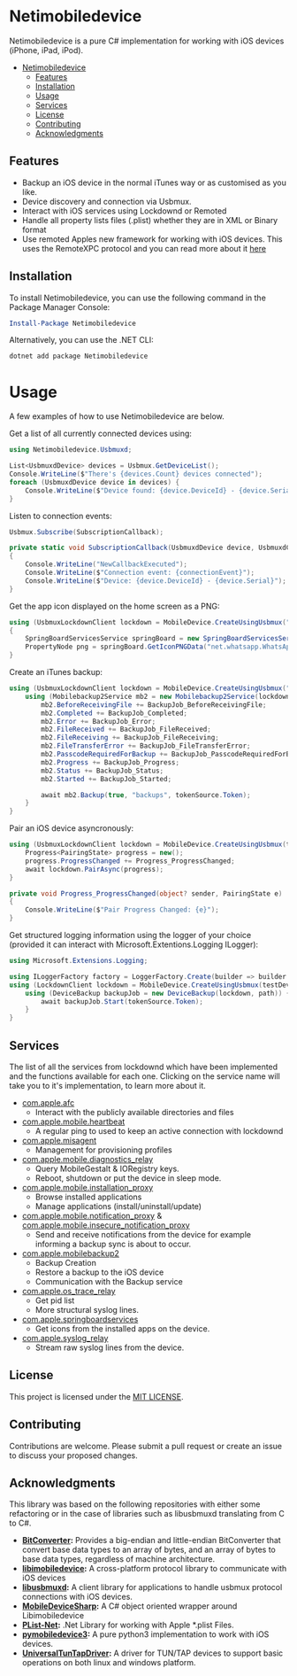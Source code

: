 # Netimobiledevice

Netimobiledevice is a pure C# implementation for working with iOS devices (iPhone, iPad, iPod).

- [Netimobiledevice](#Netimobiledevice)
    * [Features](#Features)
    * [Installation](#Installation)
    * [Usage](#Usage)
    * [Services](#Services)
    * [License](#License)
    * [Contributing](#Contributing)
    * [Acknowledgments](#Acknowledgments)

## Features

 - Backup an iOS device in the normal iTunes way or as customised as you like. 
 - Device discovery and connection via Usbmux.
 - Interact with iOS services using Lockdownd or Remoted
 - Handle all property lists files (.plist) whether they are in XML or Binary format
 - Use remoted Apples new framework for working with iOS devices. This uses the RemoteXPC protocol and you can read more about it [here](https://github.com/doronz88/pymobiledevice3/blob/master/misc/RemoteXPC.md)

## Installation

To install Netimobiledevice, you can use the following command in the Package Manager Console:

```powershell
Install-Package Netimobiledevice
```

Alternatively, you can use the .NET CLI:

```csharp
dotnet add package Netimobiledevice
```

# Usage

A few examples of how to use Netimobiledevice are below.

Get a list of all currently connected devices using:

```csharp
using Netimobiledevice.Usbmuxd;

List<UsbmuxdDevice> devices = Usbmux.GetDeviceList();
Console.WriteLine($"There's {devices.Count} devices connected");
foreach (UsbmuxdDevice device in devices) {
    Console.WriteLine($"Device found: {device.DeviceId} - {device.Serial}");
}
```

Listen to connection events:

```csharp
Usbmux.Subscribe(SubscriptionCallback);

private static void SubscriptionCallback(UsbmuxdDevice device, UsbmuxdConnectionEventType connectionEvent)
{
    Console.WriteLine("NewCallbackExecuted");
    Console.WriteLine($"Connection event: {connectionEvent}");
    Console.WriteLine($"Device: {device.DeviceId} - {device.Serial}");
}
```

Get the app icon displayed on the home screen as a PNG:

```csharp
using (UsbmuxLockdownClient lockdown = MobileDevice.CreateUsingUsbmux("60653a518d33eb53b3ca2322de3f44e162a42069"))
{
    SpringBoardServicesService springBoard = new SpringBoardServicesService(lockdown);
    PropertyNode png = springBoard.GetIconPNGData("net.whatsapp.WhatsApp");
}
```

Create an iTunes backup:

```csharp
using (UsbmuxLockdownClient lockdown = MobileDevice.CreateUsingUsbmux("60653a518d33eb53b3ca2322de3f44e162a42069")) {
    using (Mobilebackup2Service mb2 = new Mobilebackup2Service(lockdown)) {
        mb2.BeforeReceivingFile += BackupJob_BeforeReceivingFile;
        mb2.Completed += BackupJob_Completed;
        mb2.Error += BackupJob_Error;
        mb2.FileReceived += BackupJob_FileReceived;
        mb2.FileReceiving += BackupJob_FileReceiving;
        mb2.FileTransferError += BackupJob_FileTransferError;
        mb2.PasscodeRequiredForBackup += BackupJob_PasscodeRequiredForBackup;
        mb2.Progress += BackupJob_Progress;
        mb2.Status += BackupJob_Status;
        mb2.Started += BackupJob_Started;

        await mb2.Backup(true, "backups", tokenSource.Token);
    }
}
```

Pair an iOS device asyncronously:

```csharp
using (UsbmuxLockdownClient lockdown = MobileDevice.CreateUsingUsbmux(testDevice?.Serial ?? string.Empty)) {
    Progress<PairingState> progress = new();
    progress.ProgressChanged += Progress_ProgressChanged;
    await lockdown.PairAsync(progress);
}

private void Progress_ProgressChanged(object? sender, PairingState e)
{
    Console.WriteLine($"Pair Progress Changed: {e}");
}
```

Get structured logging information using the logger of your choice (provided it can interact with Microsoft.Extentions.Logging ILogger):

```csharp
using Microsoft.Extensions.Logging;

using ILoggerFactory factory = LoggerFactory.Create(builder => builder.SetMinimumLevel(LogLevel.Debug).AddConsole());
using (LockdownClient lockdown = MobileDevice.CreateUsingUsbmux(testDevice?.Serial ?? string.Empty, logger: factory.CreateLogger("Netimobiledevice"))) {
    using (DeviceBackup backupJob = new DeviceBackup(lockdown, path)) {
        await backupJob.Start(tokenSource.Token);
    }
}
```

## Services

The list of all the services from lockdownd which have been implemented and the functions available for each one. Clicking on the service name will take you to it's implementation, to learn more about it.

- [com.apple.afc](https://github.com/artehe/Netimobiledevice/blob/main/Netimobiledevice/Afc/AfcService.cs)
  * Interact with the publicly available directories and files
- [com.apple.mobile.heartbeat](https://github.com/artehe/Netimobiledevice/blob/main/Netimobiledevice/Lockdown/Services/HeartbeatService.cs)
  * A regular ping to used to keep an active connection with lockdownd
- [com.apple.misagent](https://github.com/artehe/Netimobiledevice/blob/main/Netimobiledevice/Misagent/MisagentService.cs)
  * Management for provisioning profiles 
- [com.apple.mobile.diagnostics_relay](https://github.com/artehe/Netimobiledevice/blob/main/Netimobiledevice/Lockdown/Services/DiagnosticsService.cs)
  * Query MobileGestalt & IORegistry keys.
  * Reboot, shutdown or put the device in sleep mode.
- [com.apple.mobile.installation_proxy](https://github.com/artehe/Netimobiledevice/blob/main/Netimobiledevice/Lockdown/Services/OsTraceService.cs)
  * Browse installed applications
  * Manage applications (install/uninstall/update)
- [com.apple.mobile.notification_proxy](https://github.com/artehe/Netimobiledevice/blob/main/Netimobiledevice/Lockdown/Services/NotificationProxyService.cs) & [com.apple.mobile.insecure_notification_proxy](https://github.com/artehe/Netimobiledevice/blob/main/Netimobiledevice/Lockdown/Services/NotificationProxyService.cs)
  * Send and receive notifications from the device for example informing a backup sync is about to occur.
- [com.apple.mobilebackup2](https://github.com/artehe/Netimobiledevice/blob/main/Netimobiledevice/Backup/Mobilebackup2Service.cs)
  * Backup Creation
  * Restore a backup to the iOS device
  * Communication with the Backup service
- [com.apple.os_trace_relay](https://github.com/artehe/Netimobiledevice/blob/main/Netimobiledevice/Lockdown/Services/InstallationProxyService.cs)
  * Get pid list
  * More structural syslog lines.
- [com.apple.springboardservices](https://github.com/artehe/Netimobiledevice/blob/main/Netimobiledevice/SpringBoardServices/SpringBoardServicesService.cs)
  * Get icons from the installed apps on the device.
- [com.apple.syslog_relay](https://github.com/artehe/Netimobiledevice/blob/main/Netimobiledevice/Lockdown/Services/SyslogService.cs)
  * Stream raw syslog lines from the device.

## License

This project is licensed under the [MIT LICENSE](https://github.com/artehe/Netimobiledevice/blob/main/LICENSE).

## Contributing

Contributions are welcome. Please submit a pull request or create an issue to discuss your proposed changes.

## Acknowledgments

This library was based on the following repositories with either some refactoring or in the case of libraries such as libusbmuxd translating from C to C#.

- **[BitConverter](https://github.com/davidrea-MS/BitConverter):** Provides a big-endian and little-endian BitConverter that convert base data types to an array of bytes, and an array of bytes to base data types, regardless of machine architecture.
- **[libimobiledevice](https://github.com/libimobiledevice/libimobiledevice):** A cross-platform protocol library to communicate with iOS devices
- **[libusbmuxd](https://github.com/libimobiledevice/libusbmuxd):** A client library for applications to handle usbmux protocol connections with iOS devices.
- **[MobileDeviceSharp](https://github.com/mveril/MobileDeviceSharp):** A C# object oriented wrapper around Libimobiledevice
- **[PList-Net](https://github.com/PList-Net/PList-Net):** .Net Library for working with Apple *.plist Files.
- **[pymobiledevice3](https://github.com/doronz88/pymobiledevice3):** A pure python3 implementation to work with iOS devices.
- **[UniversalTunTapDriver](https://github.com/HBSnail/UniversalTunTapDriver/tree/master):** A driver for TUN/TAP devices to support basic operations on both linux and windows platform. 